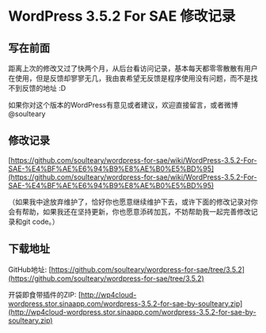 # WordPress 3.5.2 For SAE 修改记录

## 写在前面

距离上次的修改又过了快两个月，从后台看访问记录，基本每天都零零散散有用户在使用，但是反馈却寥寥无几，我由衷希望无反馈是程序使用没有问题，而不是找不到反馈的地址 :D

如果你对这个版本的WordPress有意见或者建议，欢迎直接留言，或者微博 @soulteary

## 修改记录

[https://github.com/soulteary/wordpress-for-sae/wiki/WordPress-3.5.2-For-SAE-%E4%BF%AE%E6%94%B9%E8%AE%B0%E5%BD%95](https://github.com/soulteary/wordpress-for-sae/wiki/WordPress-3.5.2-For-SAE-%E4%BF%AE%E6%94%B9%E8%AE%B0%E5%BD%95)

（如果我中途放弃维护了，恰好你也愿意继续维护下去，或许下面的修改记录对你会有帮助，如果我还在坚持更新，你也愿意添砖加瓦，不妨帮助我一起完善修改记录和git code。）

## 下载地址

GitHub地址: [https://github.com/soulteary/wordpress-for-sae/tree/3.5.2](https://github.com/soulteary/wordpress-for-sae/tree/3.5.2)

开袋即食带插件的ZIP: [http://wp4cloud-wordpress.stor.sinaapp.com/wordpress-3.5.2-for-sae-by-soulteary.zip](http://wp4cloud-wordpress.stor.sinaapp.com/wordpress-3.5.2-for-sae-by-soulteary.zip)

